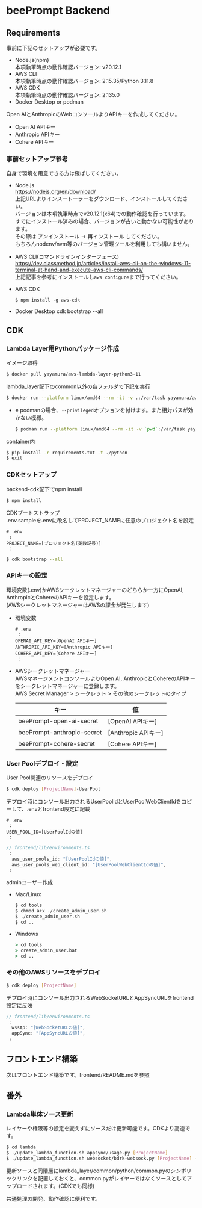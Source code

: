 # beePrompt Backend
## Requirements
事前に下記のセットアップが必要です。  
- Node.js(npm)  
    本項執筆時点の動作確認バージョン: v20.12.1  
- AWS CLI  
    本項執筆時点の動作確認バージョン: 2.15.35/Python 3.11.8  
- AWS CDK   
    本項執筆時点の動作確認バージョン: 2.135.0
- Docker Desktop or podman

Open AIとAnthropicのWebコンソールよりAPIキーを作成してください。
- Open AI APIキー
- Anthropic APIキー
- Cohere APIキー

### 事前セットアップ参考
自身で環境を用意できる方は飛ばしてください。  

- Node.js  
    https://nodejs.org/en/download/  
    上記URLよりインスートーラーをダウンロード、インストールしてください。  
    バージョンは本項執筆時点でv20.12.1(x64)での動作確認を行っています。  
    すでにインストール済みの場合、バージョンが古いと動かない可能性があります。  
    その際は アンインストール → 再インストール してください。  
    もちろんnodenv/nvm等のバージョン管理ツールを利用しても構いません。  
  
- AWS CLI(コマンドラインインターフェース)  
    https://dev.classmethod.jp/articles/install-aws-cli-on-the-windows-11-terminal-at-hand-and-execute-aws-cli-commands/  
    上記記事を参考にインストールし`aws configure`まで行ってください。  

- AWS CDK
    ```
    $ npm install -g aws-cdk
    ```

- Docker Desktop
    cdk bootstrap --all

## CDK
### Lambda Layer用Pythonパッケージ作成
イメージ取得
```bash
$ docker pull yayamura/aws-lambda-layer-python3-11
```

lambda_layer配下のcommon以外の各フォルダで下記を実行
```bash
$ docker run --platform linux/amd64 --rm -it -v .:/var/task yayamura/aws-lambda-layer-python3-11
```
- ※ podmanの場合、`--privileged`オプションを付けます。また相対パスが効かない模様。  
    ```bash
    $ podman run --platform linux/amd64 --rm -it -v `pwd`:/var/task yayamura/aws-lambda-layer-python3-11
    ```

container内
```bash
$ pip install -r requirements.txt -t ./python
$ exit
```

### CDKセットアップ
backend-cdk配下でnpm install
```bash
$ npm install
```

CDKブートストラップ  
.env.sampleを.envに改名してPROJECT_NAMEに任意のプロジェクト名を設定  
```
# .env
 :
PROJECT_NAME=[プロジェクト名(英数記号)]
 :
```

```bash
$ cdk bootstrap --all
```


### APIキーの設定
環境変数(.env)かAWSシークレットマネージャーのどちらか一方にOpenAI, AnthropicとCohereのAPIキーを設定します。  
(AWSシークレットマネージャーはAWSの課金が発生します)  

- 環境変数
    ```
    # .env
     :
    OPENAI_API_KEY=[OpenAI APIキー]
    ANTHROPIC_API_KEY=[Anthropic APIキー]
    COHERE_API_KEY=[Cohere APIキー]
     :
    ```

- AWSシークレットマネージャー  
    AWSマネージメントコンソールよりOpen AI, AnthropicとCohereのAPIキーをシークレットマネージャーに登録します。  
    AWS Secret Manager > シークレット > その他のシークレットのタイプ

    |キー|値|
    |---|---|
    |beePrompt-open-ai-secret|[OpenAI APIキー]|
    |beePrompt-anthropic-secret|[Anthropic APIキー]|
    |beePrompt-cohere-secret|[Cohere APIキー]|

### User Poolデプロイ・設定
User Pool関連のリソースをデプロイ
```bash
$ cdk deploy [ProjectName]-UserPool
```

デプロイ時にコンソール出力されるUserPoolIdとUserPoolWebClientIdをコピーして、.envとfrontend設定に記載
```
# .env
 :
USER_POOL_ID=[UserPoolIdの値]
 :
```
```typescript
// frontend/lib/environments.ts
 :
  aws_user_pools_id: "[UserPoolIdの値]",
  aws_user_pools_web_client_id: "[UserPoolWebClientIdの値]",
 :
```
adminユーザー作成
- Mac/Linux
    ```bash
    $ cd tools
    $ chmod a+x ./create_admin_user.sh
    $ ./create_admin_user.sh
    $ cd ..
    ```
- Windows
    ```bat
    > cd tools
    > create_admin_user.bat
    > cd ..
    ```

### その他のAWSリソースをデプロイ
```bash
$ cdk deploy [ProjectName]
```

デプロイ時にコンソール出力されるWebSocketURLとAppSyncURLをfrontend設定に反映

```typescript
// frontend/lib/environments.ts
 :
  wssAp: "[WebSocketURLの値]",
  appSync: "[AppSyncURLの値]",
 :
```

## フロントエンド構築
次はフロントエンド構築です。frontend/README.mdを参照


## 番外
### Lambda単体ソース更新

レイヤーや権限等の設定を変えずにソースだけ更新可能です。CDKより高速です。

```bash
$ cd lambda
$ ./update_lambda_function.sh appsync/usage.py [ProjectName]
$ ./update_lambda_function.sh websocket/bdrk-websock.py [ProjectName] --region us-east-1
```

更新ソースと同階層にlambda_layer/common/python/common.pyのシンボリックリンクを配置しておくと、common.pyがレイヤーではなくソースとしてアップロードされます。(CDKでも同様)

共通処理の開発、動作確認に便利です。

